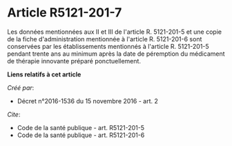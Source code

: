 # Article R5121-201-7

Les données mentionnées aux II et III de l'article R. 5121-201-5 et une copie de la fiche d'administration mentionnée à
l'article R. 5121-201-6 sont conservées par les établissements mentionnés à l'article R. 5121-201-5 pendant trente ans au
minimum après la date de péremption du médicament de thérapie innovante préparé ponctuellement.

**Liens relatifs à cet article**

_Créé par_:

  - Décret n°2016-1536 du 15 novembre 2016 - art. 2

_Cite_:

  - Code de la santé publique - art. R5121-201-5
  - Code de la santé publique - art. R5121-201-6
